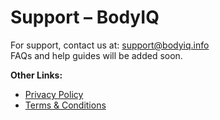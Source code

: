 # Support – BodyIQ

For support, contact us at: support@bodyiq.info  
FAQs and help guides will be added soon.

**Other Links:**
- [Privacy Policy]((https://meghrajranaware23.github.io/bodyiq-policies/privacy-policy.html))
- [Terms & Conditions]((https://meghrajranaware23.github.io/bodyiq-policies/terms-and-conditions.html))
